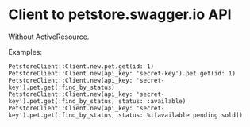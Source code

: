 # Client to petstore.swagger.io API
Without ActiveResource.

Examples:
```
PetstoreClient::Client.new.pet.get(id: 1)
PetstoreClient::Client.new(api_key: 'secret-key').pet.get(id: 1)
PetstoreClient::Client.new(api_key: 'secret-key').pet.get(:find_by_status)
PetstoreClient::Client.new(api_key: 'secret-key').pet.get(:find_by_status, status: :available)
PetstoreClient::Client.new(api_key: 'secret-key').pet.get(:find_by_status, status: %i[available pending sold])
```
